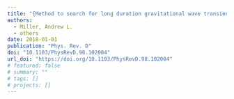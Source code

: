 ```yaml
---
title: "{Method to search for long duration gravitational wave transients from isolated neutron stars using the generalized frequency-Hough transform}"
authors:
  - Miller, Andrew L.
  - others
date: 2018-01-01
publication: "Phys. Rev. D"
doi: "10.1103/PhysRevD.98.102004"
url_doi: "https://doi.org/10.1103/PhysRevD.98.102004"
# featured: false
# summary: ""
# tags: []
# projects: []
---
```

